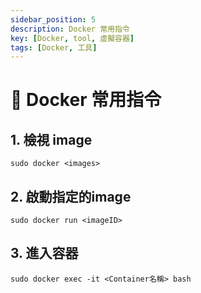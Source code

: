 ```yaml
---
sidebar_position: 5
description: Docker 常用指令
key: [Docker, tool, 虛擬容器]
tags: [Docker, 工具]
---
```


# 🐳 Docker 常用指令

## 1. 檢視 image

```shell
sudo docker <images>
```

## 2. 啟動指定的image

```shell
sudo docker run <imageID>
```

## 3. 進入容器

```shell
sudo docker exec -it <Container名稱> bash
```
